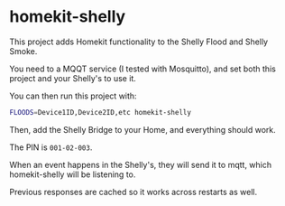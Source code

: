 # homekit-shelly

This project adds Homekit functionality to the Shelly Flood and Shelly Smoke.

You need to a MQQT service (I tested with Mosquitto), and set both this project
and your Shelly's to use it.

You can then run this project with:

```bash
FLOODS=Device1ID,Device2ID,etc homekit-shelly
```

Then, add the Shelly Bridge to your Home, and everything should work.

The PIN is `001-02-003`.

When an event happens in the Shelly's, they will send it to mqtt, which
homekit-shelly will be listening to.

Previous responses are cached so it works across restarts as well.
